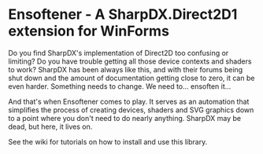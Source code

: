 # Ensoftener - A SharpDX.Direct2D1 extension for WinForms
Do you find SharpDX's implementation of Direct2D too confusing or limiting? Do you have trouble getting all those device contexts and shaders to work? SharpDX has been always like this, and with their forums being shut down and the amount of documentation getting close to zero, it can be even harder.
Something needs to change. We need to... ensoften it...

And that's when Ensoftener comes to play. It serves as an automation that simplifies the process of creating devices, shaders and SVG graphics down to a point where you don't need to do nearly anything. SharpDX may be dead, but here, it lives on.

See the wiki for tutorials on how to install and use this library.
